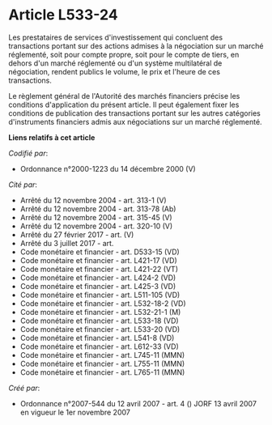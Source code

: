 # Article L533-24

Les prestataires de services d'investissement qui concluent des transactions portant sur des actions admises à la négociation
sur un marché réglementé, soit pour compte propre, soit pour le compte de tiers, en dehors d'un marché réglementé ou d'un
système multilatéral de négociation, rendent publics le volume, le prix et l'heure de ces transactions.

Le règlement général de l'Autorité des marchés financiers précise les conditions d'application du présent article. Il peut
également fixer les conditions de publication des transactions portant sur les autres catégories d'instruments financiers
admis aux négociations sur un marché réglementé.

**Liens relatifs à cet article**

_Codifié par_:

  - Ordonnance n°2000-1223 du 14 décembre 2000 (V)

_Cité par_:

  - Arrêté du 12 novembre 2004 - art. 313-1 (V)
  - Arrêté du 12 novembre 2004 - art. 313-78 (Ab)
  - Arrêté du 12 novembre 2004 - art. 315-45 (V)
  - Arrêté du 12 novembre 2004 - art. 320-10 (V)
  - Arrêté du 27 février 2017 - art. (V)
  - Arrêté du 3 juillet 2017 - art.
  - Code monétaire et financier - art. D533-15 (VD)
  - Code monétaire et financier - art. L421-17 (VD)
  - Code monétaire et financier - art. L421-22 (VT)
  - Code monétaire et financier - art. L424-2 (VD)
  - Code monétaire et financier - art. L425-3 (VD)
  - Code monétaire et financier - art. L511-105 (VD)
  - Code monétaire et financier - art. L532-18-2 (VD)
  - Code monétaire et financier - art. L532-21-1 (M)
  - Code monétaire et financier - art. L533-18 (VD)
  - Code monétaire et financier - art. L533-20 (VD)
  - Code monétaire et financier - art. L541-8 (VD)
  - Code monétaire et financier - art. L612-33 (VD)
  - Code monétaire et financier - art. L745-11 (MMN)
  - Code monétaire et financier - art. L755-11 (MMN)
  - Code monétaire et financier - art. L765-11 (MMN)

_Créé par_:

  - Ordonnance n°2007-544 du 12 avril 2007 - art. 4 () JORF 13 avril 2007 en vigueur le 1er novembre 2007
